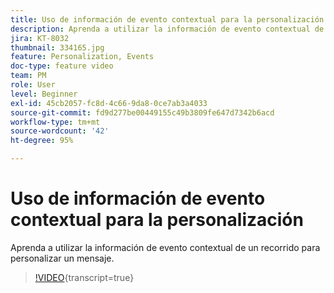 ```yaml
---
title: Uso de información de evento contextual para la personalización
description: Aprenda a utilizar la información de evento contextual de un recorrido para personalizar un mensaje.
jira: KT-8032
thumbnail: 334165.jpg
feature: Personalization, Events
doc-type: feature video
team: PM
role: User
level: Beginner
exl-id: 45cb2057-fc8d-4c66-9da8-0ce7ab3a4033
source-git-commit: fd9d277be00449155c49b3809fe647d7342b6acd
workflow-type: tm+mt
source-wordcount: '42'
ht-degree: 95%

---
```


# Uso de información de evento contextual para la personalización

Aprenda a utilizar la información de evento contextual de un recorrido para personalizar un mensaje.

>[!VIDEO](https://video.tv.adobe.com/v/334165?quality=12&learn=on){transcript=true}

